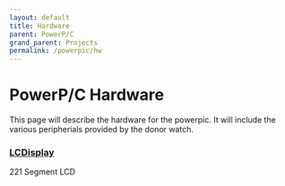 ```yaml
---
layout: default
title: Hardware
parent: PowerP/C
grand_parent: Projects
permalink: /powerpic/hw
---
```


# PowerP/C Hardware
This page will describe the hardware for the powerpic. It will include the various peripherials provided by the donor watch.

### [LCDisplay](lcd.html)
221 Segment LCD